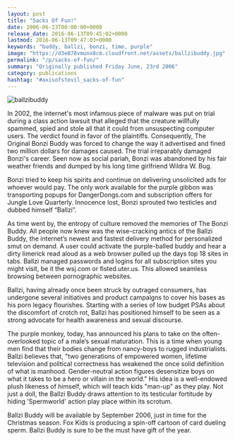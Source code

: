 ```yaml
---
layout: post
title: "Sacks Of Fun!"
date: 2006-06-23T00:00:00+0000
release_date: 2016-06-13T09:45:02+0000
lastmod: 2016-06-13T09:47:03+0000
keywords: "buddy, ballzi, bonzi, time, purple"
image: "https://d3e878vmunx8cm.cloudfront.net/assets/ballzibuddy.jpg"
permalink: "/p/sacks-of-fun/"
summary: "Originally published Friday June, 23rd 2006"
category: publications
hashtag: "#axisofstevil_sacks-of-fun"
---
```


[Id_1]: https://d3e878vmunx8cm.cloudfront.net/assets/ballzibuddy.jpg "ballzibuddy"
![ballzibuddy][Id_1]

In 2002, the internet's most infamous piece of malware was put on trial during a class action lawsuit that alleged that the creature willfully spammed, spied and stole all that it could from unsuspecting computer users. The verdict found in favor of the plaintiffs. Consequently, The Original Bonzi Buddy was forced to change the way it advertised and fined two million dollars for damages caused. The trial irreparably damaged Bonzi's career. Seen now as social pariah, Bonzi was abandoned by his fair weather friends and dumped by his long time girlfriend Wildra W. Bug. 
            
Bonzi tried to keep his spirits and continue on delivering unsolicited ads for whoever would pay.  The only work available for the purple gibbon was transporting popups for DangerDongs.com and subscription offers for Jungle Love Quarterly. Innocence lost, Bonzi sprouted two testicles and dubbed himself “Ballzi”.

As time went by, the entropy of culture removed the memories of The Bonzi Buddy.  All people now knew was the wise-cracking antics of the Ballzi Buddy, the internet’s newest and fastest delivery method for personalized smut on demand.  A user could activate the purple-balled buddy and hear a dirty limerick read aloud as a web browser pulled up the days top 18 sites in tabs. Ballzi managed passwords and logins for all subscription sites you might visit, be it the wsj.com or fisted.uter.us. This allowed seamless browsing between pornographic websites.

Ballzi, having already once been struck by outraged consumers, has undergone several initiatives and product campaigns to cover his bases as his porn legacy flourishes. Starting with a series of low budget PSAs about the discomfort of crotch rot, Ballzi has positioned himself to be seen as a strong advocate for health awareness and sexual discourse.

The purple monkey, today, has announced his plans to take on the often-overlooked topic of a male’s sexual maturation. This is a time when young men find that their bodies change from nancy-boys to rugged industrialists. Ballzi believes that, "two generations of empowered women, lifetime television and political correctness has weakened the once solid definition of what is manhood. Gender-neutral action figures desensitize boys on what it takes to be a hero or villain in the world." His idea is a well-endowed plush likeness of himself, which will teach kids "man-up" as they play. Not just a doll, the Ballzi Buddy draws attention to its testicular fortitude by hiding 'Spermworld' action play place within its scrotum.

Ballzi Buddy will be available by September 2006, just in time for the Christmas season. Fox Kids is producing a spin-off cartoon of card dueling sperm. Ballzi Buddy is sure to be the must have gift of the year.
